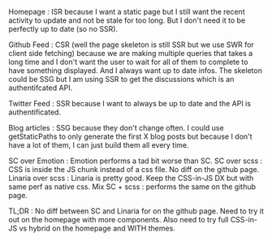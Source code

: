 Homepage : ISR because I want a static page but I still want the recent activity to update and not be stale for too long. But I don't need it to be perfectly up to date (so no SSR).

Github Feed : CSR (well the page skeleton is still SSR but we use SWR for client side fetching) because we are making multiple queries that takes a long time and I don't want the user to wait for all of them to complete to have something displayed. And I always want up to date infos.
The skeleton could be SSG but I am using SSR to get the discussions which is an authentifcated API.

Twitter Feed : SSR because I want to always be up to date and the API is authentificated.

Blog articles : SSG because they don't change often. I could use getStaticPaths to only generate the first X blog posts but because I don't have a lot of them, I can just build them all every time.

SC over Emotion : Emotion performs a tad bit worse than SC.
SC over scss : CSS is inside the JS chunk instead of a css file. No diff on the github page.
Linaria over scss : Linaria is pretty good. Keep the CSS-in-JS DX but with same perf as native css.
Mix SC + scss : performs the same on the github page.

TL;DR : No diff between SC and Linaria for on the github page. Need to try it out on the homepage with more components. Also need to try full CSS-in-JS vs hybrid on the homepage and WITH themes.
